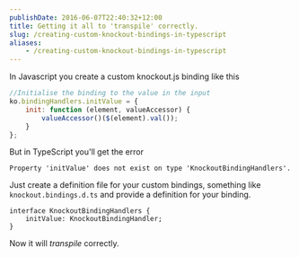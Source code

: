 ```yaml
---
publishDate: 2016-06-07T22:40:32+12:00
title: Getting it all to 'transpile' correctly.
slug: /creating-custom-knockout-bindings-in-typescript
aliases: 
    - /creating-custom-knockout-bindings-in-typescript
---
```


In Javascript you create a custom knockout.js binding like this

```javascript
//Initialise the binding to the value in the input
ko.bindingHandlers.initValue = {
    init: function (element, valueAccessor) {
        valueAccessor()($(element).val());
    }
};
```

But in TypeScript you'll get the error

```
Property 'initValue' does not exist on type 'KnockoutBindingHandlers'.
```

Just create a definition file for your custom bindings, something like `knockout.bindings.d.ts` and provide a definition for your binding.

```
interface KnockoutBindingHandlers {
    initValue: KnockoutBindingHandler;
}
```

Now it will _transpile_ correctly.